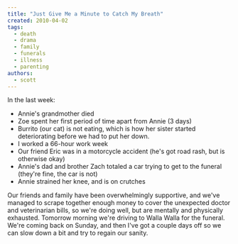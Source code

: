 ```yaml
---
title: "Just Give Me a Minute to Catch My Breath"
created: 2010-04-02
tags:
  - death
  - drama
  - family
  - funerals
  - illness
  - parenting
authors:
  - scott
---
```


In the last week:

- Annie's grandmother died
- Zoe spent her first period of time apart from Annie (3 days)
- Burrito (our cat) is not eating, which is how her sister started deteriorating before we had to put her down.
- I worked a 66-hour work week
- Our friend Eric was in a motorcycle accident (he's got road rash, but is otherwise okay)
- Annie's dad and brother Zach totaled a car trying to get to the funeral (they're fine, the car is not)
- Annie strained her knee, and is on crutches

Our friends and family have been overwhelmingly supportive, and we've managed to scrape together enough money to cover the unexpected doctor and veterinarian bills, so we're doing well, but are mentally and physically exhausted. Tomorrow morning we're driving to Walla Walla for the funeral. We're coming back on Sunday, and then I've got a couple days off so we can slow down a bit and try to regain our sanity.
